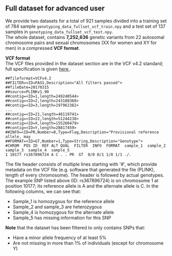 ## Full dataset for advanced user 

We provide two datasets for a total of 921 samples divided into a training set of 784 sample `genotyping_data_fullset_vcf_train.npy` and a test set of 137 samples in `genotyping_data_fullset_vcf_test.npy`.  
The whole dataset, contains **7,252,636** genetic variants from 22 autosomal chromosome pairs and sexual chromosomes (XX for women and XY for men) in a compressed **VCF format**.

**VCF format**  
The VCF files provided in the dataset section are in the VCF v4.2 standard; full specification is given [ here ](https://samtools.github.io/hts-specs/VCFv4.2.pdf).


~~~~~~~~
##fileformat=VCFv4.2
##FILTER=<ID=PASS,Description="All filters passed">
##fileDate=20170315
##source=PLINKv1.90
##contig=<ID=1,length=249240544>
##contig=<ID=2,length=243188368>
##contig=<ID=3,length=197962382>
...
##contig=<ID=21,length=48119741>
##contig=<ID=22,length=51244238>
##contig=<ID=X,length=155260479>
##contig=<ID=Y,length=28817459>
##INFO=<ID=PR,Number=0,Type=Flag,Description="Provisional reference allele, may
##FORMAT=<ID=GT,Number=1,Type=String,Description="Genotype">
#CHROM  POS ID  REF ALT QUAL  FILTER  INFO  FORMAT  sample_1  sample_2  sample_3  sample_4  sample_5
1 10177 rs367896724 A C . . PR  GT  0/0 0/1 1/0 1/1 ./.
~~~~~~~~

The file header consists of multiple lines starting with '#', which provide metadata on the VCF file (e.g. software that generated the file (PLINK), length of every chromosome).
The header is followed by actual genotypes. The example SNP listed above (ID: rs367896724) is on chromosome 1 at position 10177; its reference allele is A and the alternate allele is C. In the following columns, we can see that:

* Sample_1 is homozygous for the reference allele
* Sample_2 and sample_3 are heterozygous
* Sample_4 is homozygous for the alternate allele
* Sample_5 has missing information for this SNP

**Note** that the dataset has been filtered to only contains SNPs that:

* Have a minor allele frequency of at least 5% 
* Are not missing in more than 1% of individuals (except for chromosome Y)

